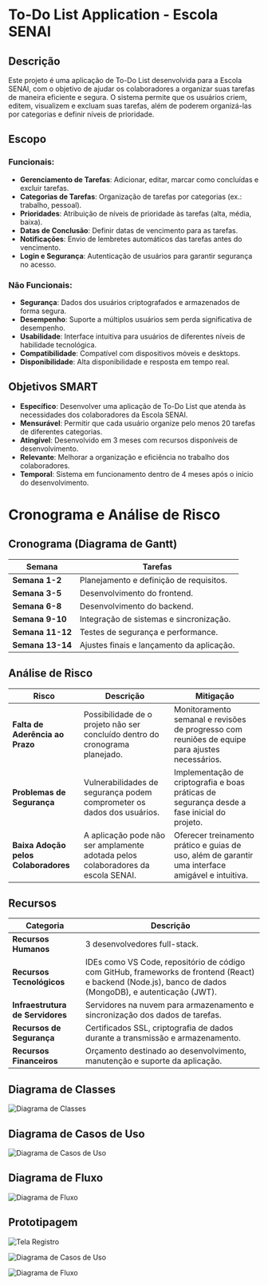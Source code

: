 # To-Do List Application - Escola SENAI

## Descrição

Este projeto é uma aplicação de To-Do List desenvolvida para a Escola SENAI, com o objetivo de ajudar os colaboradores a organizar suas tarefas de maneira eficiente e segura. O sistema permite que os usuários criem, editem, visualizem e excluam suas tarefas, além de poderem organizá-las por categorias e definir níveis de prioridade. 

## Escopo

### Funcionais:
- **Gerenciamento de Tarefas**: Adicionar, editar, marcar como concluídas e excluir tarefas.
- **Categorias de Tarefas**: Organização de tarefas por categorias (ex.: trabalho, pessoal).
- **Prioridades**: Atribuição de níveis de prioridade às tarefas (alta, média, baixa).
- **Datas de Conclusão**: Definir datas de vencimento para as tarefas.
- **Notificações**: Envio de lembretes automáticos das tarefas antes do vencimento.
- **Login e Segurança**: Autenticação de usuários para garantir segurança no acesso.

### Não Funcionais:
- **Segurança**: Dados dos usuários criptografados e armazenados de forma segura.
- **Desempenho**: Suporte a múltiplos usuários sem perda significativa de desempenho.
- **Usabilidade**: Interface intuitiva para usuários de diferentes níveis de habilidade tecnológica.
- **Compatibilidade**: Compatível com dispositivos móveis e desktops.
- **Disponibilidade**: Alta disponibilidade e resposta em tempo real.

## Objetivos SMART

- **Específico**: Desenvolver uma aplicação de To-Do List que atenda às necessidades dos colaboradores da Escola SENAI.
- **Mensurável**: Permitir que cada usuário organize pelo menos 20 tarefas de diferentes categorias.
- **Atingível**: Desenvolvido em 3 meses com recursos disponíveis de desenvolvimento.
- **Relevante**: Melhorar a organização e eficiência no trabalho dos colaboradores.
- **Temporal**: Sistema em funcionamento dentro de 4 meses após o início do desenvolvimento.

# Cronograma e Análise de Risco

## Cronograma (Diagrama de Gantt)

| Semana        | Tarefas                                       |
| ------------- | --------------------------------------------- |
| **Semana 1-2**  | Planejamento e definição de requisitos.       |
| **Semana 3-5**  | Desenvolvimento do frontend.                 |
| **Semana 6-8**  | Desenvolvimento do backend.                  |
| **Semana 9-10** | Integração de sistemas e sincronização.       |
| **Semana 11-12**| Testes de segurança e performance.           |
| **Semana 13-14**| Ajustes finais e lançamento da aplicação.    |

## Análise de Risco

| Risco                            | Descrição                                                                                   | Mitigação                                                                                   |
| --------------------------------- | ------------------------------------------------------------------------------------------- | ------------------------------------------------------------------------------------------- |
| **Falta de Aderência ao Prazo**   | Possibilidade de o projeto não ser concluído dentro do cronograma planejado.                 | Monitoramento semanal e revisões de progresso com reuniões de equipe para ajustes necessários.|
| **Problemas de Segurança**        | Vulnerabilidades de segurança podem comprometer os dados dos usuários.                       | Implementação de criptografia e boas práticas de segurança desde a fase inicial do projeto.   |
| **Baixa Adoção pelos Colaboradores**| A aplicação pode não ser amplamente adotada pelos colaboradores da escola SENAI.             | Oferecer treinamento prático e guias de uso, além de garantir uma interface amigável e intuitiva.|

## Recursos

| Categoria                         | Descrição                                                                                   |
| ---------------------------------- | ------------------------------------------------------------------------------------------- |
| **Recursos Humanos**               | 3 desenvolvedores full-stack.                                                               |
| **Recursos Tecnológicos**          | IDEs como VS Code, repositório de código com GitHub, frameworks de frontend (React) e backend (Node.js), banco de dados (MongoDB), e autenticação (JWT). |
| **Infraestrutura de Servidores**   | Servidores na nuvem para armazenamento e sincronização dos dados de tarefas.                |
| **Recursos de Segurança**          | Certificados SSL, criptografia de dados durante a transmissão e armazenamento.              |
| **Recursos Financeiros**           | Orçamento destinado ao desenvolvimento, manutenção e suporte da aplicação.                  |


## Diagrama de Classes

![Diagrama de Classes](docs/diagrams/diagrama_de_classes.png)

## Diagrama de Casos de Uso

![Diagrama de Casos de Uso](docs/diagrams/diagrama_de_casos_de_uso1.png)

## Diagrama de Fluxo

![Diagrama de Fluxo](docs/diagrams/diagrama_de_fluxo.png) 

## Prototipagem

![Tela Registro](docs/diagrams/Tela_registro.png)

![Diagrama de Casos de Uso](docs/diagrams/Tela_login.png)

![Diagrama de Fluxo](docs/diagrams/Tela_dashboard1.png) 

